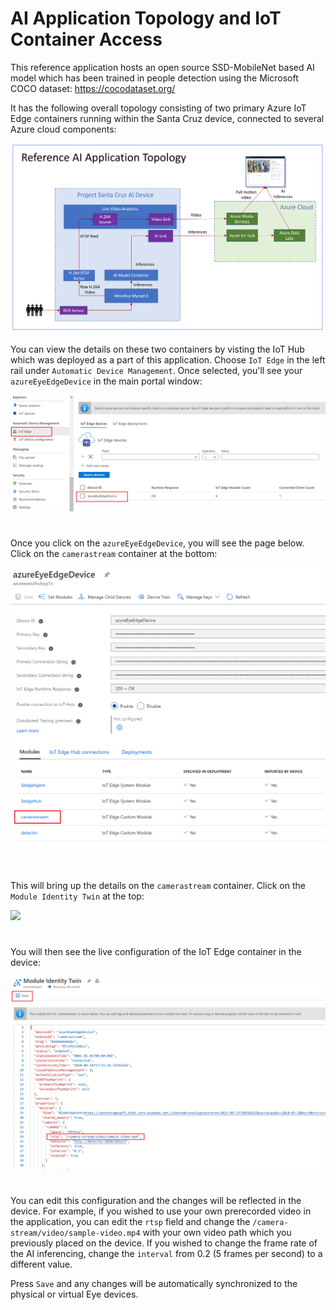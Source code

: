 # AI Application Topology and IoT Container Access

This reference application hosts an open source SSD-MobileNet based AI model which has been trained in people detection using the Microsoft COCO dataset: https://cocodataset.org/

It has the following overall topology consisting of two primary Azure IoT Edge containers running within the Santa Cruz device, connected to several Azure cloud components:

![](docs/images/AI-App-Topology.PNG)

You can view the details on these two containers by visting the IoT Hub which was deployed as a part of this application.  Choose `IoT Edge` in the left rail under `Automatic Device Management`.  Once selected, you'll see your `azureEyeEdgeDevice` in the main portal window:

![](docs/images/IoT-Hub-Edge.png)
#
Once you click on the `azureEyeEdgeDevice`,  you will see the page below. Click on the `camerastream` container at the bottom:

![](docs/images/IoT-Hub-Containers.png)
#
This will bring up the details on the `camerastream` container. Click on the `Module Identity Twin` at the top:

![](/images/IoT-Hub-Identity-Twin.png)


#

You will then see the live configuration of the IoT Edge container in the device:

![](docs/images/IoT-Hub-Identity-Twin-Details.png)
#
You can edit this configuration and the changes will be reflected in the device. For example, if you wished to use your own prerecorded video in the application, you can edit the `rtsp` field and change the `/camera-stream/video/sample-video.mp4` with your own video path which you previously placed on the device.  If you wished to change the frame rate of the AI inferencing, change the `interval` from 0.2 (5 frames per second) to a different value.

Press `Save` and any changes will be automatically synchronized to the physical or virtual Eye devices.